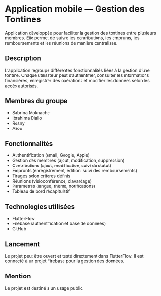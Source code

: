 # Application mobile — Gestion des Tontines

Application développée pour faciliter la gestion des tontines entre plusieurs membres. Elle permet de suivre les contributions, les emprunts, les remboursements et les réunions de manière centralisée.

## Description

L’application regroupe différentes fonctionnalités liées à la gestion d’une tontine. Chaque utilisateur peut s’authentifier, consulter les informations financières, enregistrer des opérations et modifier les données selon les accès autorisés.

## Membres du groupe

- Sabrina Moknache  
- Ibrahima Diallo  
- Rosny  
- Aliou  

## Fonctionnalités

- Authentification (email, Google, Apple)
- Gestion des membres (ajout, modification, suppression)
- Contributions (ajout, modification, suivi de statut)
- Emprunts (enregistrement, édition, suivi des remboursements)
- Tirages selon critères définis
- Réunions (visioconférence, clavardage)
- Paramètres (langue, thème, notifications)
- Tableau de bord récapitulatif

## Technologies utilisées

- FlutterFlow  
- Firebase (authentification et base de données)  
- GitHub  

## Lancement

Le projet peut être ouvert et testé directement dans FlutterFlow. Il est connecté à un projet Firebase pour la gestion des données.

## Mention

Le projet est destiné à un usage public.
